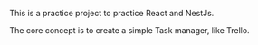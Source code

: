 This is a practice project to practice React and NestJs. 

The core concept is to create a simple Task manager, like Trello.
